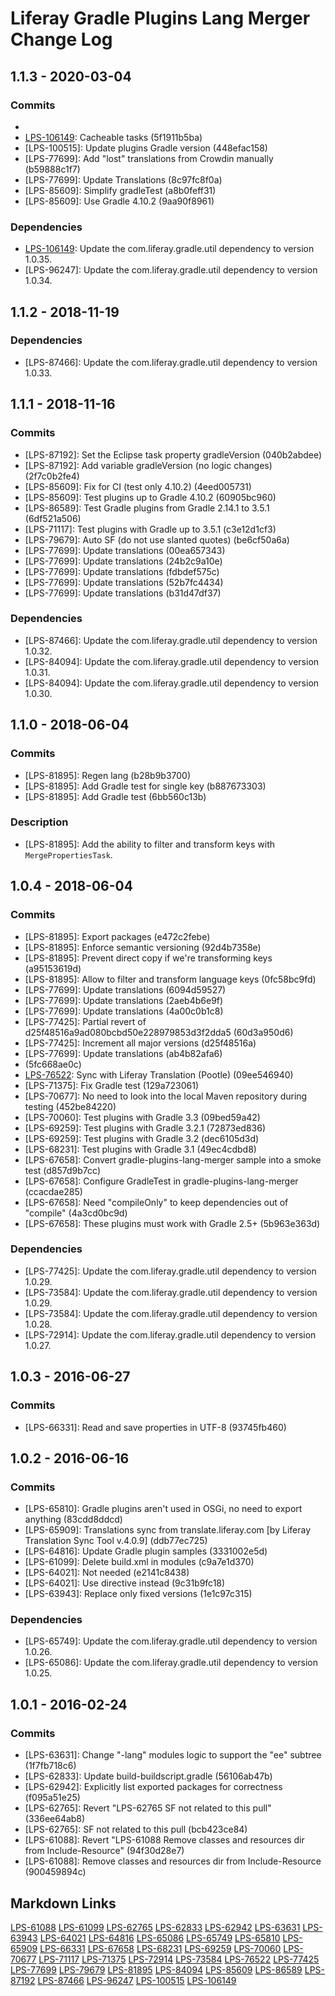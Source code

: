 # Liferay Gradle Plugins Lang Merger Change Log

## 1.1.3 - 2020-03-04

### Commits
- [LPS-106149]: Baseline (becb322fa3)
- [LPS-106149]: Cacheable tasks (5f1911b5ba)
- [LPS-100515]: Update plugins Gradle version (448efac158)
- [LPS-77699]: Add "lost" translations from Crowdin manually (b59888c1f7)
- [LPS-77699]: Update Translations (8c97fc8f0a)
- [LPS-85609]: Simplify gradleTest (a8b0feff31)
- [LPS-85609]: Use Gradle 4.10.2 (9aa90f8961)

### Dependencies
- [LPS-106149]: Update the com.liferay.gradle.util dependency to version 1.0.35.
- [LPS-96247]: Update the com.liferay.gradle.util dependency to version 1.0.34.

## 1.1.2 - 2018-11-19

### Dependencies
- [LPS-87466]: Update the com.liferay.gradle.util dependency to version 1.0.33.

## 1.1.1 - 2018-11-16

### Commits
- [LPS-87192]: Set the Eclipse task property gradleVersion (040b2abdee)
- [LPS-87192]: Add variable gradleVersion (no logic changes) (2f7c0b2fe4)
- [LPS-85609]: Fix for CI (test only 4.10.2) (4eed005731)
- [LPS-85609]: Test plugins up to Gradle 4.10.2 (60905bc960)
- [LPS-86589]: Test Gradle plugins from Gradle 2.14.1 to 3.5.1 (6df521a506)
- [LPS-71117]: Test plugins with Gradle up to 3.5.1 (c3e12d1cf3)
- [LPS-79679]: Auto SF (do not use slanted quotes) (be6cf50a6a)
- [LPS-77699]: Update translations (00ea657343)
- [LPS-77699]: Update translations (24b2c9a10e)
- [LPS-77699]: Update translations (fdbdef575c)
- [LPS-77699]: Update translations (52b7fc4434)
- [LPS-77699]: Update translations (b31d47df37)

### Dependencies
- [LPS-87466]: Update the com.liferay.gradle.util dependency to version 1.0.32.
- [LPS-84094]: Update the com.liferay.gradle.util dependency to version 1.0.31.
- [LPS-84094]: Update the com.liferay.gradle.util dependency to version 1.0.30.

## 1.1.0 - 2018-06-04

### Commits
- [LPS-81895]: Regen lang (b28b9b3700)
- [LPS-81895]: Add Gradle test for single key (b887673303)
- [LPS-81895]: Add Gradle test (6bb560c13b)

### Description
- [LPS-81895]: Add the ability to filter and transform keys with
`MergePropertiesTask`.

## 1.0.4 - 2018-06-04

### Commits
- [LPS-81895]: Export packages (e472c2febe)
- [LPS-81895]: Enforce semantic versioning (92d4b7358e)
- [LPS-81895]: Prevent direct copy if we're transforming keys (a95153619d)
- [LPS-81895]: Allow to filter and transform language keys (0fc58bc9fd)
- [LPS-77699]: Update translations (6094d59527)
- [LPS-77699]: Update translations (2aeb4b6e9f)
- [LPS-77699]: Update translations (4a00c0b1c8)
- [LPS-77425]: Partial revert of d25f48516a9ad080bcbd50e228979853d3f2dda5
(60d3a950d6)
- [LPS-77425]: Increment all major versions (d25f48516a)
- [LPS-77699]: Update translations (ab4b82afa6)
- [LPS-76522]: Revert "LPS-76522 Sync with Liferay Translation (Pootle)"
(5fc668ae0c)
- [LPS-76522]: Sync with Liferay Translation (Pootle) (09ee546940)
- [LPS-71375]: Fix Gradle test (129a723061)
- [LPS-70677]: No need to look into the local Maven repository during testing
(452be84220)
- [LPS-70060]: Test plugins with Gradle 3.3 (09bed59a42)
- [LPS-69259]: Test plugins with Gradle 3.2.1 (72873ed836)
- [LPS-69259]: Test plugins with Gradle 3.2 (dec6105d3d)
- [LPS-68231]: Test plugins with Gradle 3.1 (49ec4cdbd8)
- [LPS-67658]: Convert gradle-plugins-lang-merger sample into a smoke test
(d857d9b7cc)
- [LPS-67658]: Configure GradleTest in gradle-plugins-lang-merger (ccacdae285)
- [LPS-67658]: Need "compileOnly" to keep dependencies out of "compile"
(4a3cd0bc9d)
- [LPS-67658]: These plugins must work with Gradle 2.5+ (5b963e363d)

### Dependencies
- [LPS-77425]: Update the com.liferay.gradle.util dependency to version 1.0.29.
- [LPS-73584]: Update the com.liferay.gradle.util dependency to version 1.0.29.
- [LPS-73584]: Update the com.liferay.gradle.util dependency to version 1.0.28.
- [LPS-72914]: Update the com.liferay.gradle.util dependency to version 1.0.27.

## 1.0.3 - 2016-06-27

### Commits
- [LPS-66331]: Read and save properties in UTF-8 (93745fb460)

## 1.0.2 - 2016-06-16

### Commits
- [LPS-65810]: Gradle plugins aren't used in OSGi, no need to export anything
(83cdd8ddcd)
- [LPS-65909]: Translations sync from translate.liferay.com [by Liferay
Translation Sync Tool v.4.0.9] (ddb77ec725)
- [LPS-64816]: Update Gradle plugin samples (3331002e5d)
- [LPS-61099]: Delete build.xml in modules (c9a7e1d370)
- [LPS-64021]: Not needed (e2141c8438)
- [LPS-64021]: Use directive instead (9c31b9fc18)
- [LPS-63943]: Replace only fixed versions (1e1c97c315)

### Dependencies
- [LPS-65749]: Update the com.liferay.gradle.util dependency to version 1.0.26.
- [LPS-65086]: Update the com.liferay.gradle.util dependency to version 1.0.25.

## 1.0.1 - 2016-02-24

### Commits
- [LPS-63631]: Change "-lang" modules logic to support the "ee" subtree
(1f7fb718c6)
- [LPS-62833]: Update build-buildscript.gradle (56106ab47b)
- [LPS-62942]: Explicitly list exported packages for correctness (f095a51e25)
- [LPS-62765]: Revert "LPS-62765 SF not related to this pull" (336ee64ab8)
- [LPS-62765]: SF not related to this pull (bcb423ce84)
- [LPS-61088]: Revert "LPS-61088 Remove classes and resources dir from
Include-Resource" (94f30d28e7)
- [LPS-61088]: Remove classes and resources dir from Include-Resource
(900459894c)

## Markdown Links
[LPS-61088](https://issues.liferay.com/browse/LPS-61088)
[LPS-61099](https://issues.liferay.com/browse/LPS-61099)
[LPS-62765](https://issues.liferay.com/browse/LPS-62765)
[LPS-62833](https://issues.liferay.com/browse/LPS-62833)
[LPS-62942](https://issues.liferay.com/browse/LPS-62942)
[LPS-63631](https://issues.liferay.com/browse/LPS-63631)
[LPS-63943](https://issues.liferay.com/browse/LPS-63943)
[LPS-64021](https://issues.liferay.com/browse/LPS-64021)
[LPS-64816](https://issues.liferay.com/browse/LPS-64816)
[LPS-65086](https://issues.liferay.com/browse/LPS-65086)
[LPS-65749](https://issues.liferay.com/browse/LPS-65749)
[LPS-65810](https://issues.liferay.com/browse/LPS-65810)
[LPS-65909](https://issues.liferay.com/browse/LPS-65909)
[LPS-66331](https://issues.liferay.com/browse/LPS-66331)
[LPS-67658](https://issues.liferay.com/browse/LPS-67658)
[LPS-68231](https://issues.liferay.com/browse/LPS-68231)
[LPS-69259](https://issues.liferay.com/browse/LPS-69259)
[LPS-70060](https://issues.liferay.com/browse/LPS-70060)
[LPS-70677](https://issues.liferay.com/browse/LPS-70677)
[LPS-71117](https://issues.liferay.com/browse/LPS-71117)
[LPS-71375](https://issues.liferay.com/browse/LPS-71375)
[LPS-72914](https://issues.liferay.com/browse/LPS-72914)
[LPS-73584](https://issues.liferay.com/browse/LPS-73584)
[LPS-76522](https://issues.liferay.com/browse/LPS-76522)
[LPS-77425](https://issues.liferay.com/browse/LPS-77425)
[LPS-77699](https://issues.liferay.com/browse/LPS-77699)
[LPS-79679](https://issues.liferay.com/browse/LPS-79679)
[LPS-81895](https://issues.liferay.com/browse/LPS-81895)
[LPS-84094](https://issues.liferay.com/browse/LPS-84094)
[LPS-85609](https://issues.liferay.com/browse/LPS-85609)
[LPS-86589](https://issues.liferay.com/browse/LPS-86589)
[LPS-87192](https://issues.liferay.com/browse/LPS-87192)
[LPS-87466](https://issues.liferay.com/browse/LPS-87466)
[LPS-96247](https://issues.liferay.com/browse/LPS-96247)
[LPS-100515](https://issues.liferay.com/browse/LPS-100515)
[LPS-106149](https://issues.liferay.com/browse/LPS-106149)